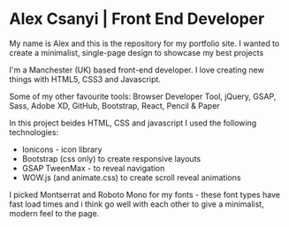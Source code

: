 # Alex Csanyi | Front End Developer

My name is Alex and this is the repository for my portfolio site.
I wanted to create a minimalist, single-page design to showcase my best projects

I'm a Manchester (UK) based front-end developer. I love creating new things with HTML5, CSS3 and Javascript.

Some of my other favourite tools:
Browser Developer Tool, jQuery, GSAP, Sass, Adobe XD, GitHub, Bootstrap, React, Pencil & Paper

In this project beides HTML, CSS and javascript I used the following technologies:

- Ionicons - icon library
- Bootstrap (css only) to create responsive layouts
- GSAP TweenMax - to reveal navigation
- WOW.js (and animate.css) to create scroll reveal animations

I picked Montserrat and Roboto Mono for my fonts - these font types have fast load times and i think go well with each other to give a minimalist, modern feel to the page.

